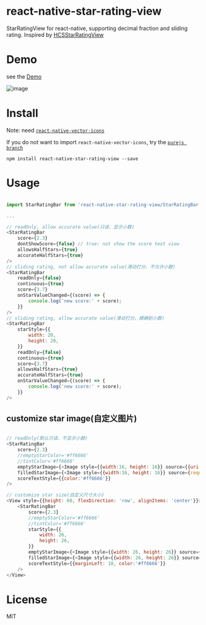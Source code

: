 # react-native-star-rating-view
StarRatingView for react-native, supporting decimal fraction and sliding rating.
Inspired by [HCSStarRatingView](https://github.com/hsousa/HCSStarRatingView)

# Demo
see the [Demo](Demo/StarRatingViewDemo)

![image](Demo/StarRatingViewDemo/demo.gif)

# Install
Note: need [`react-native-vector-icons`](https://github.com/oblador/react-native-vector-icons)

If you do not want to import `react-native-vector-icons`, 
try the [`purejs branch`](https://github.com/ksti/react-native-star-rating-view/tree/purejs#install) 

```
npm install react-native-star-rating-view --save
```
# Usage

```js

import StarRatingBar from 'react-native-star-rating-view/StarRatingBar'

...

// readOnly, allow accurate value(只读、显示小数)
<StarRatingBar
    score={2.3}
    dontShowScore={false} // true: not show the score text view
    allowsHalfStars={true}
    accurateHalfStars={true}
/>
// sliding rating, not allow accurate value(滑动打分、不允许小数)
<StarRatingBar
    readOnly={false}
    continuous={true}
    score={3.7}
    onStarValueChanged={(score) => {
        console.log('new score:' + score);
    }}
/>
// sliding rating, allow accurate value(滑动打分、精确到小数)
<StarRatingBar
    starStyle={{
        width: 20,
        height: 20,
    }}
    readOnly={false}
    continuous={true}
    score={3.7}
    allowsHalfStars={true}
    accurateHalfStars={true}
    onStarValueChanged={(score) => {
        console.log('new score:' + score);
    }}
/>

```

## customize star image(自定义图片)

```js

// readOnly(默认只读、不显示小数)
<StarRatingBar
    score={2.3}
    //emptyStarColor='#ff6666'
    //tintColor='#ff6666'
    emptyStarImage={<Image style={{width:16, height: 16}} source={{uri: 'emptyStar.png: your image path'}} />}
    filledStarImage={<Image style={{width:16, height: 16}} source={require('star.png: your image path')} />}
    scoreTextStyle={{color:'#ff6666'}}
/>

// customize star size(自定义尺寸大小)
<View style={{height: 60, flexDirection: 'row', alignItems: 'center'}}>
    <StarRatingBar
        score={2.3}
        //emptyStarColor='#ff6666'
        //tintColor='#ff6666'
        starStyle={{
            width: 26,
            height: 26,
        }}
        emptyStarImage={<Image style={{width: 26, height: 26}} source={{uri: 'emptyStar.png: your image path'}} />}
        filledStarImage={<Image style={{width: 26, height: 26}} source={require('star.png: your image path')} />}
        scoreTextStyle={{marginLeft: 10, color:'#ff6666'}}
    />
</View>

```

# License
MIT